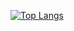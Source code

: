 [![Top Langs](https://github-readme-stats-git-masterrstaa-rickstaa.vercel.app/api/top-langs/?username=zainab7681051&theme=tokyonight&hide=html,css,scss,shell)](https://github.com/zainab7681051)

